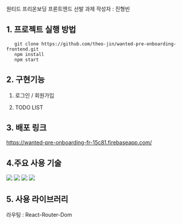 원티드 프리온보딩 프론트엔드 선발 과제
작성자 : 진형빈

## 1. 프로젝트 실행 방법
```
   git clone https://github.com/theo-jin/wanted-pre-onboarding-frontend.git
   npm install
   npm start
```
## 2. 구현기능 
  1) 로그인 / 회원가입

  2) TODO LIST

## 3. 배포 링크
https://wanted-pre-onboarding-fr-15c81.firebaseapp.com/

## 4.주요 사용 기술
<img src="https://img.shields.io/badge/javascript-F7DF1E?style=for-the-badge&logo=javascript&logoColor=black">
<img src="https://img.shields.io/badge/html-E34F26?style=for-the-badge&logo=html5&logoColor=white">
<img src="https://img.shields.io/badge/css-1572B6?style=for-the-badge&logo=css3&logoColor=white">
<img src="https://camo.githubusercontent.com/d891718aad2153fb86d0027665e47f5f477e4e16598122347f440aea92ce96ea/68747470733a2f2f696d672e736869656c64732e696f2f62616467652f52656163742d3631444146423f7374796c653d666c61742d737175617265266c6f676f3d5265616374266c6f676f436f6c6f723d626c61636b">

## 5. 사용 라이브러리

  라우팅 : React-Router-Dom
  
